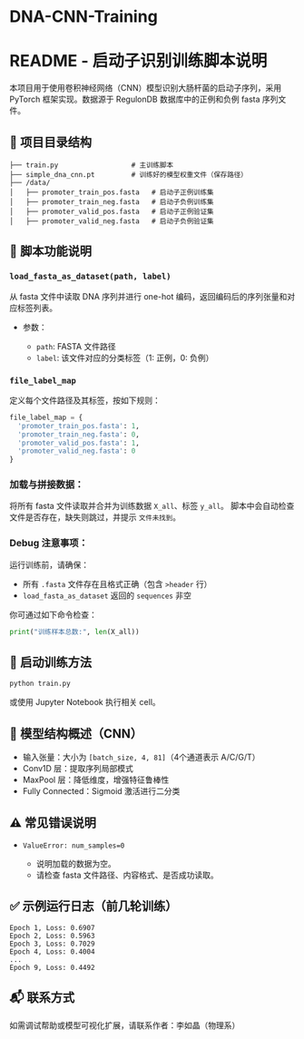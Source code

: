 # DNA-CNN-Training
# README - 启动子识别训练脚本说明

本项目用于使用卷积神经网络（CNN）模型识别大肠杆菌的启动子序列，采用 PyTorch 框架实现。数据源于 RegulonDB 数据库中的正例和负例 fasta 序列文件。

## 📁 项目目录结构

```
├── train.py                  # 主训练脚本
├── simple_dna_cnn.pt         # 训练好的模型权重文件（保存路径）
├── /data/
│   ├── promoter_train_pos.fasta   # 启动子正例训练集
│   ├── promoter_train_neg.fasta   # 启动子负例训练集
│   ├── promoter_valid_pos.fasta   # 启动子正例验证集
│   ├── promoter_valid_neg.fasta   # 启动子负例验证集
```

## 🧪 脚本功能说明

### `load_fasta_as_dataset(path, label)`

从 fasta 文件中读取 DNA 序列并进行 one-hot 编码，返回编码后的序列张量和对应标签列表。

* 参数：

  * `path`: FASTA 文件路径
  * `label`: 该文件对应的分类标签（1: 正例，0: 负例）

### `file_label_map`

定义每个文件路径及其标签，按如下规则：

```python
file_label_map = {
  'promoter_train_pos.fasta': 1,
  'promoter_train_neg.fasta': 0,
  'promoter_valid_pos.fasta': 1,
  'promoter_valid_neg.fasta': 0
}
```

### 加载与拼接数据：

将所有 fasta 文件读取并合并为训练数据 `X_all`、标签 `y_all`。
脚本中会自动检查文件是否存在，缺失则跳过，并提示 `文件未找到`。

### Debug 注意事项：

运行训练前，请确保：

* 所有 `.fasta` 文件存在且格式正确（包含 `>header` 行）
* `load_fasta_as_dataset` 返回的 `sequences` 非空

你可通过如下命令检查：

```python
print("训练样本总数:", len(X_all))
```

## 🚀 启动训练方法

```bash
python train.py
```

或使用 Jupyter Notebook 执行相关 cell。

## 🧠 模型结构概述（CNN）

* 输入张量：大小为 `[batch_size, 4, 81]`（4个通道表示 A/C/G/T）
* Conv1D 层：提取序列局部模式
* MaxPool 层：降低维度，增强特征鲁棒性
* Fully Connected：Sigmoid 激活进行二分类

## ⚠️ 常见错误说明

* `ValueError: num_samples=0`

  * 说明加载的数据为空。
  * 请检查 fasta 文件路径、内容格式、是否成功读取。

## ✅ 示例运行日志（前几轮训练）

```
Epoch 1, Loss: 0.6907
Epoch 2, Loss: 0.5963
Epoch 3, Loss: 0.7029
Epoch 4, Loss: 0.4004
...
Epoch 9, Loss: 0.4492
```

## 📬 联系方式

如需调试帮助或模型可视化扩展，请联系作者：李如晶（物理系）
